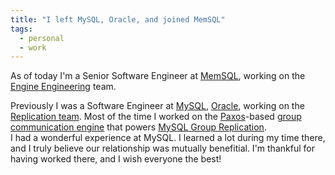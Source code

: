 ```yaml
---
title: "I left MySQL, Oracle, and joined MemSQL"
tags:
  - personal
  - work
---
```

As of today I'm a Senior Software Engineer at [MemSQL][memsql], working on the [Engine Engineering][engine-engineering] team.

Previously I was a Software Engineer at [MySQL][mysql], [Oracle][oracle], working on the [Replication team][team].
Most of the time I worked on the [Paxos][paxos]-based [group communication engine][xcom] that powers [MySQL Group Replication][group replication].  
I had a wonderful experience at MySQL. I learned a lot during my time there, and I truly believe our relationship was mutually benefitial. I'm thankful for having worked there, and I wish everyone the best!

[memsql]: https://www.memsql.com
[engine-engineering]: https://www.memsql.com/careers/engineering/#teams
[oracle]: https://www.oracle.com
[mysql]: https://www.mysql.com
[team]: https://www.mysqlhighavailability.com
[paxos]: https://en.wikipedia.org/wiki/Paxos_(computer_science)
[xcom]: https://dev.mysql.com/doc/refman/8.0/en/group-replication-plugin-architecture.html
[group replication]: https://dev.mysql.com/doc/refman/8.0/en/group-replication.html
